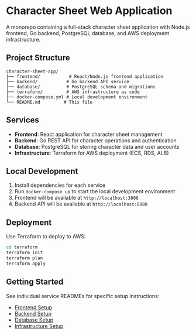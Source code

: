 # Character Sheet Web Application

A monorepo containing a full-stack character sheet application with Node.js frontend, Go backend, PostgreSQL database, and AWS deployment infrastructure.

## Project Structure

```
character-sheet-app/
├── frontend/           # React/Node.js frontend application
├── backend/           # Go backend API service
├── database/          # PostgreSQL schema and migrations
├── terraform/         # AWS infrastructure as code
├── docker-compose.yml # Local development environment
└── README.md         # This file
```

## Services

- **Frontend**: React application for character sheet management
- **Backend**: Go REST API for character operations and authentication
- **Database**: PostgreSQL for storing character data and user accounts
- **Infrastructure**: Terraform for AWS deployment (ECS, RDS, ALB)

## Local Development

1. Install dependencies for each service
2. Run `docker-compose up` to start the local development environment
3. Frontend will be available at `http://localhost:3000`
4. Backend API will be available at `http://localhost:8080`

## Deployment

Use Terraform to deploy to AWS:
```bash
cd terraform
terraform init
terraform plan
terraform apply
```

## Getting Started

See individual service READMEs for specific setup instructions:
- [Frontend Setup](./frontend/README.md)
- [Backend Setup](./backend/README.md)
- [Database Setup](./database/README.md)
- [Infrastructure Setup](./terraform/README.md) 